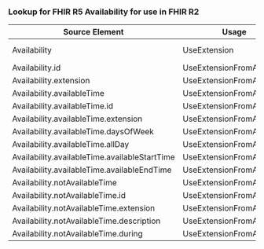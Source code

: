 ### Lookup for FHIR R5 Availability for use in FHIR R2

| Source Element | Usage | Target |
| -------------- | ----- | ------ |
| Availability | UseExtension | http://hl7.org/fhir/5.0/StructureDefinition/extension-Availability |
| Availability.id | UseExtensionFromAncestor | - |
| Availability.extension | UseExtensionFromAncestor | - |
| Availability.availableTime | UseExtensionFromAncestor | - |
| Availability.availableTime.id | UseExtensionFromAncestor | - |
| Availability.availableTime.extension | UseExtensionFromAncestor | - |
| Availability.availableTime.daysOfWeek | UseExtensionFromAncestor | - |
| Availability.availableTime.allDay | UseExtensionFromAncestor | - |
| Availability.availableTime.availableStartTime | UseExtensionFromAncestor | - |
| Availability.availableTime.availableEndTime | UseExtensionFromAncestor | - |
| Availability.notAvailableTime | UseExtensionFromAncestor | - |
| Availability.notAvailableTime.id | UseExtensionFromAncestor | - |
| Availability.notAvailableTime.extension | UseExtensionFromAncestor | - |
| Availability.notAvailableTime.description | UseExtensionFromAncestor | - |
| Availability.notAvailableTime.during | UseExtensionFromAncestor | - |
